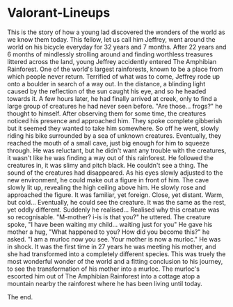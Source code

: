 # Valorant-Lineups

This is the story of how a young lad discovered the wonders of the world as we know them today. This fellow, let us call him Jeffrey,
went around the world on his bicycle everyday for 32 years and 7 months. After 22 years and 6 months of mindlessly strolling around and
finding worthless treasures littered across the land, young Jeffrey accidently entered The Amphibian Rainforest. One of the world's largest
rainforests, known to be a place from which people never return. Terrified of what was to come, Jeffrey rode up onto a boulder in search of 
a way out. In the distance, a blinding light caused by the reflection of the sun caught his eye, and so he headed towards it. A few hours later,
he had finally arrived at creek, only to find a large group of creatures he had never seen before. "Are those... frogs?" he thought to himself.
After observing them for some time, the creatures noticed his presence and approached him. They spoke complete gibberish but it seemed they wanted to
take him somewhere. So off he went, slowly riding his bike surrounded by a sea of unknown creatures. Eventually, they reached the mouth of a small cave,
just big enough for him to squeeze through. He was reluctant, but he didn't want any trouble with the creatures, it wasn't like he was finding a way out 
of this rainforest. He followed the creatures in, it was slimy and pitch black. He couldn't see a thing. The sound of the creatures had disappeared.
As his eyes slowly adjusted to the new environment, he could make out a figure in front of him. The cave slowly lit up, revealing the high ceiling above him.
He slowly rose and approached the figure. It was familiar, yet foreign. Close, yet distant. Warm, but cold...
Eventually, he could see the creature. It was the same as the rest, yet oddly different. Suddenly he realised...
Realised why this creature was so recognisable. "M-mother? i-is is that you?" he uttered. The creature spoke, "I have been waiting my child... waiting just for you"
He gave his mother a hug, "What happened to you? How did you become this?" he asked. "I am a murloc now you see. Your mother is now a murloc."
He was in shock. It was the first time in 27 years he was meeting his mother, and she had transformed into a completely different species. 
This was truely the most wonderful wonder of the world and a fitting conclusion to his journey, to see the transformation of his mother into a murloc.
The murloc's escorted him out of The Amphibian Rainforest into a cottage atop a mountain nearby the rainforest where he has been living until today.

The end.
